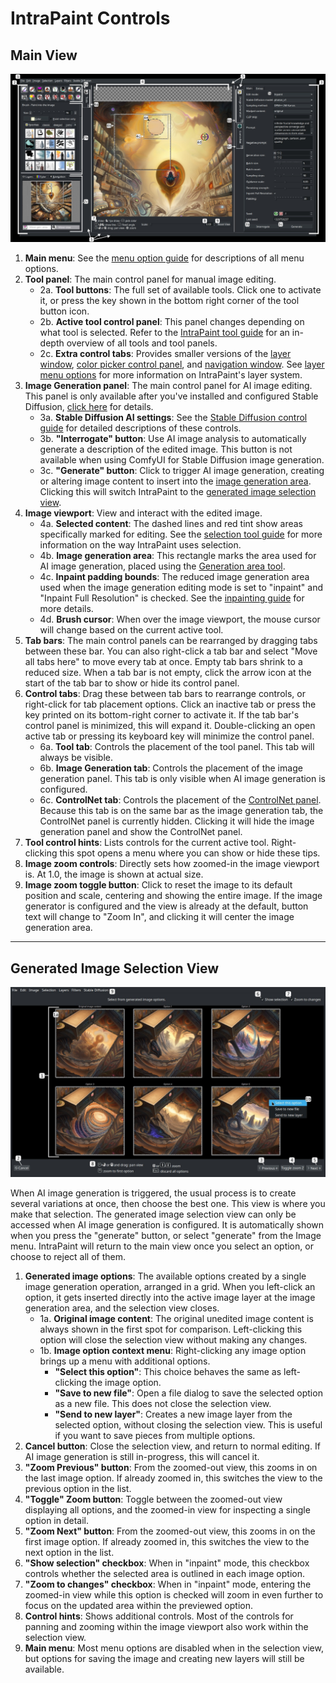 # IntraPaint Controls

## Main View

<img src="./labeled_screenshots/main_screen.jpg" alt="Screenshot of the main IntraPaint window in editing mode, with specific elements numbered."/>

1. **Main menu**: See the [menu option guide](./menu_options.md) for descriptions of all menu options.
2. **Tool panel**: The main control panel for manual image editing.
    - 2a. **Tool buttons**: The full set of available tools. Click one to activate it, or press the key shown in the bottom right corner of the tool button icon.
    - 2b. **Active tool control panel**: This panel changes depending on what tool is selected. Refer to the [IntraPaint tool guide](./tool_guide.md) for an in-depth overview of all tools and tool panels.
    - 2c. **Extra control tabs**: Provides smaller versions of the [layer window](./menu_options.md#show-layer-window-f7), [color picker control panel](./tool_guide.md#user-interface-color-component-tab), and [navigation window](./menu_options.md#show-navigation-window-ctrlaltw). See [layer menu options](./menu_options.md#layers-menu) for more information on IntraPaint's layer system.
3. **Image Generation panel**: The main control panel for AI image editing. This panel is only available after you've installed and configured Stable Diffusion, [click here](../README.md#ai-setup-stable-diffusion) for details.
    - 3a. **Stable Diffusion AI settings**:  See the [Stable Diffusion control guide](./stable-diffusion.md) for detailed descriptions of these controls.
    - 3b. **"Interrogate" button**:  Use AI image analysis to automatically generate a description of the edited image. This button is not available when using ComfyUI for Stable Diffusion image generation.
    - 3c. **"Generate" button**:  Click to trigger AI image generation, creating or altering image content to insert into the [image generation area](./inpainting_guide.md#generation-area). Clicking this will switch IntraPaint to the [generated image selection view](#generated-image-selection-view).
4. **Image viewport**: View and interact with the edited image.
    - 4a. **Selected content**: The dashed lines and red tint show areas specifically marked for editing. See the [selection tool guide](./tool_guide.md#selection-tools) for more information on the way IntraPaint uses selection.
    - 4b. **Image generation area**:  This rectangle marks the area used for AI image generation, placed using the [Generation area tool](./tool_guide.md#-image-generation-area-tool-g).
    - 4c. **Inpaint padding bounds**: The reduced image generation area used when the image generation editing mode is set to "inpaint" and "Inpaint Full Resolution" is checked. See the [inpainting guide](./inpainting_guide.md#inpaint-full-resolution-checkbox) for more details.
    - 4d. **Brush cursor**: When over the image viewport, the mouse cursor will change based on the current active tool.
5. **Tab bars**: The main control panels can be rearranged by dragging tabs between these bar. You can also right-click a tab bar and select "Move all tabs here" to move every tab at once.  Empty tab bars shrink to a reduced size. When a tab bar is not empty, click the arrow icon at the start of the tab bar to show or hide its control panel.
6. **Control tabs**:  Drag these between tab bars to rearrange controls, or right-click for tab placement options. Click an inactive tab or press the key printed on its bottom-right corner to activate it. If the tab bar's control panel is minimized, this will expand it.  Double-clicking an open active tab or pressing its keyboard key will minimize the control panel.
    - 6a. **Tool tab**: Controls the placement of the tool panel. This tab will always be visible.
    - 6b. **Image Generation tab**:  Controls the placement of the image generation panel. This tab is only visible when AI image generation is configured.
    - 6c. **ControlNet tab**:  Controls the placement of the [ControlNet panel](./stable-diffusion.md#controlnet-panel). Because this tab is on the same bar as the image generation tab, the ControlNet panel is currently hidden.  Clicking it will hide the image generation panel and show the ControlNet panel.
7. **Tool control hints**:  Lists controls for the current active tool. Right-clicking this spot opens a menu where you can show or hide these tips.
8. **Image zoom controls**: Directly sets how zoomed-in the image viewport is.  At 1.0, the image is shown at actual size.
9. **Image zoom toggle button**:  Click to reset the image to its default position and scale, centering and showing the entire image. If the image generator is configured and the view is already at the default, button text will change to "Zoom In", and clicking it will center the image generation area.

---
## Generated Image Selection View

<img src="./labeled_screenshots/option_window.jpg" alt="Screenshot of the main IntraPaint window in image selection mode, with specific elements numbered."/>

When AI image generation is triggered, the usual process is to create several variations at once, then choose the best one. This view is where you make that selection.  The generated image selection view can only be accessed when AI image generation is configured.  It is automatically shown when you press the "generate" button, or select "generate" from the Image menu.  IntraPaint will return to the main view once you select an option, or choose to reject all of them.

1. **Generated image options**: The available options created by a single image generation operation, arranged in a grid. When you left-click an option, it gets inserted directly into the active image layer at the image generation area, and the selection view closes.
    - 1a. **Original image content**:  The original unedited image content is always shown in the first spot for comparison.  Left-clicking this option will close the selection view without making any changes. 
    - 1b. **Image option context menu**:  Right-clicking any image option brings up a menu with additional options.
       * **"Select this option"**: This choice behaves the same as left-clicking the image option.
       * **"Save to new file"**:  Open a file dialog to save the selected option as a new file. This does not close the selection view.
       * **"Send to new layer"**: Creates a new image layer from the selected option, without closing the selection view. This is useful if you want to save pieces from multiple options.
2. **Cancel button**:  Close the selection view, and return to normal editing.  If AI image generation is still in-progress, this will cancel it.
3. **"Zoom Previous" button**:  From the zoomed-out view, this zooms in on the last image option. If already zoomed in, this switches the view to the previous option in the list.
4. **"Toggle" Zoom button**: Toggle between the zoomed-out view displaying all options, and the zoomed-in view for inspecting a single option in detail.
5. **"Zoom Next" button**: From the zoomed-out view, this zooms in on the first image option. If already zoomed in, this switches the view to the next option in the list.
6. **"Show selection" checkbox**:  When in "inpaint" mode, this checkbox controls whether the selected area is outlined in each image option. 
7. **"Zoom to changes" checkbox**:  When in "inpaint" mode, entering the zoomed-in view while this option is checked will zoom in even further to focus on the updated area within the previewed option.
8. **Control hints**:  Shows additional controls.  Most of the controls for panning and zooming within the image viewport also work within the selection view.
9. **Main menu**:  Most menu options are disabled when in the selection view, but options for saving the image and creating new layers will still be available.